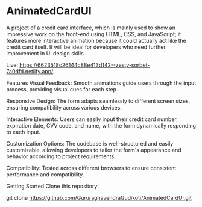 # AnimatedCardUI
A project of a credit card interface, which is mainly used to show an impressive work on the front-end using HTML, CSS, and JavaScript; it features more interactive animation because it could actually act like the credit card itself. It will be ideal for developers who need further improvement in UI design skills.

Live: https://6623518c26144c88e413d142--zesty-sorbet-7a0dfd.netlify.app/

Features
Visual Feedback: Smooth animations guide users through the input process, providing visual cues for each step.

Responsive Design: The form adapts seamlessly to different screen sizes, ensuring compatibility across various devices.

Interactive Elements: Users can easily input their credit card number, expiration date, CVV code, and name, with the form dynamically responding to each input.

Customization Options: The codebase is well-structured and easily customizable, allowing developers to tailor the form's appearance and behavior according to project requirements.

Compatibility: Tested across different browsers to ensure consistent performance and compatibility.

Getting Started
Clone this repository:

git clone https://github.com/GururaghavendraGudikoti/AnimatedCardUI.git
